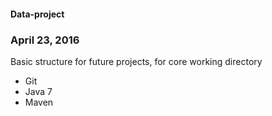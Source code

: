 #### Data-project

###  April 23, 2016

Basic structure for future projects, for core working directory

* Git
* Java 7
* Maven



